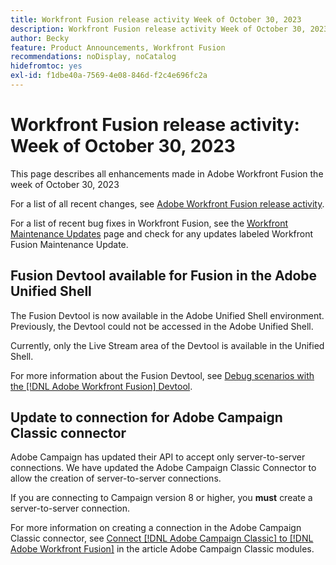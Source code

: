 ```yaml
---
title: Workfront Fusion release activity Week of October 30, 2023
description: Workfront Fusion release activity Week of October 30, 2023
author: Becky
feature: Product Announcements, Workfront Fusion
recommendations: noDisplay, noCatalog
hidefromtoc: yes
exl-id: f1dbe40a-7569-4e08-846d-f2c4e696fc2a
---
```

# Workfront Fusion release activity: Week of October 30, 2023

This page describes all enhancements made in Adobe Workfront Fusion the week of October 30, 2023

For a list of all recent changes, see [Adobe Workfront Fusion release activity](/help/workfront-fusion/fusion-product-releases/fusion-release-activity.md).

For a list of recent bug fixes in Workfront Fusion, see the [Workfront Maintenance Updates](https://experienceleague.adobe.com/docs/workfront-known-issues/releases/current-updates.html) page and check for any updates labeled Workfront Fusion Maintenance Update.

## Fusion Devtool available for Fusion in the Adobe Unified Shell

The Fusion Devtool is now available in the Adobe Unified Shell environment. Previously, the Devtool could not be accessed in the Adobe Unified Shell.

Currently, only the Live Stream area of the Devtool is available in the Unified Shell.

For more information about the Fusion Devtool, see [Debug scenarios with the [!DNL Adobe Workfront Fusion] Devtool](/help/workfront-fusion/manage-scenarios/debug-a-scenario.md).

## Update to connection for Adobe Campaign Classic connector

Adobe Campaign has updated their API to accept only server-to-server connections. We have updated the Adobe Campaign Classic Connector to allow the creation of server-to-server connections. 

If you are connecting to Campaign version 8 or higher, you **must** create a server-to-server connection. 

For more information on creating a connection in the Adobe Campaign Classic connector, see [Connect [!DNL Adobe Campaign Classic] to [!DNL Adobe Workfront Fusion]](/help/workfront-fusion/references/apps-and-modules/adobe-connectors/adobe-campaign-classic-connector.md#connect-adobe-campaign-to-adobe-workfront-fusion) in the article Adobe Campaign Classic modules.
